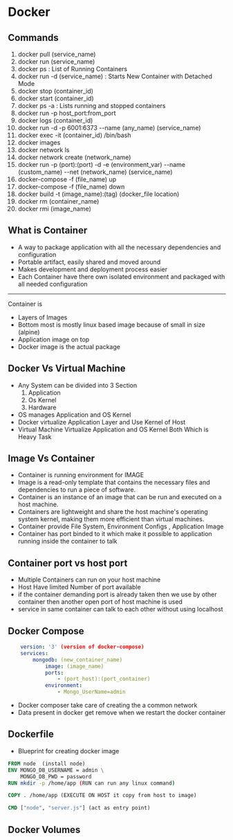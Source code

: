 # Docker
## Commands
1. docker pull (service_name)
2. docker run (service_name)
3. docker ps : List of Running Containers  
4. docker run -d (service_name) : Starts New Container with Detached Mode
5. docker stop (container_id)
6. docker start (container_id)
7. docker ps -a : Lists running and stopped containers
8. docker run -p host_port:from_port
9. docker logs (container_id)
10. docker run -d -p 6001:6373 --name (any_name) (service_name)
11. docker exec -it (container_id) /bin/bash
12. docker images
13. docker network ls
14. docker network create (network_name)
15. docker run -p (port):(port) -d -e (environment_var) --name (custom_name) --net (network_name) (service_name)
16. docker-compose -f (file_name) up
17. docker-compose -f (file_name) down
18. docker build -t (image_name):(tag) (docker_file location)
19. docker rm (container_name)
20. docker rmi (image_name)



 


## What is Container

- A way to package application with all the necessary dependencies and configuration 
- Portable artifact, easily shared and moved around
- Makes development and deployment process easier
- Each Container have there own isolated environment and packaged with all needed configuration


<hr />

Container is

- Layers of Images
- Bottom most is mostly linux based image because of small in size (alpine)
- Application image on top
- Docker image is the actual package 

## Docker Vs Virtual Machine

- Any System can be divided into 3 Section 
    1. Application
    2. Os Kernel
    3. Hardware
- OS manages Application and OS Kernel 
- Docker virtualize Application Layer and Use Kernel of Host
- Virtual Machine Virtualize Application and OS Kernel Both Which is Heavy Task


## Image Vs Container

- Container is running environment for IMAGE
- Image is a read-only template that contains the necessary files and dependencies to run a piece of software.
- Container is an instance of an image that can be run and executed on a host machine.
- Containers are lightweight and share the host machine's operating system kernel, making them more efficient than virtual machines.
- Container provide File System, Environment Configs , Application Image
- Container has port binded to it which make it possible to application running inside the container to talk

## Container port vs host port
- Multiple Containers can run on your host machine 
- Host Have limited Number of port available 
- if the container demanding port is already taken then we use by other container then another open port of host machine is used
- service in same container can talk to each other without using localhost    

## Docker Compose 

```yaml
    version: '3' (version of docker-compose)
    services: 
        mongodb: (new_container_name)
            image: (image_name)
            ports:
                - (port_host):(port_container)
            environment:
                - Mongo_UserName=admin 
```

- Docker composer take care of creating the a common network
- Data present in docker get remove when we restart the docker container


## Dockerfile
- Blueprint for creating docker image


```Dockerfile
FROM node  (install node)
ENV MONGO_DB_USERNAME = admin \
    MONGO_DB_PWD = password
RUN mkdir -p /home/app (RUN can run any linux command)

COPY . /home/app (EXECUTE ON HOST it copy from host to image)

CMD ["node", "server.js"] (act as entry point)

```


## Docker Volumes



 